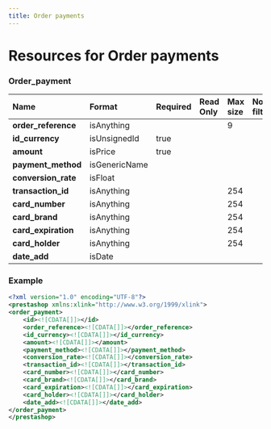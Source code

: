 ```yaml
---
title: Order payments
---
```


# Resources for Order payments

### Order_payment

|        Name         |    Format     | Required | Read Only | Max size | Not filterable | Description |
| :------------------ | :------------ | :------- | :-------- | :------- | :------------- | :---------- |
| **order_reference** | isAnything    |          |           | 9        |                |             |
| **id_currency**     | isUnsignedId  | true     |           |          |                |             |
| **amount**          | isPrice       | true     |           |          |                |             |
| **payment_method**  | isGenericName |          |           |          |                |             |
| **conversion_rate** | isFloat       |          |           |          |                |             |
| **transaction_id**  | isAnything    |          |           | 254      |                |             |
| **card_number**     | isAnything    |          |           | 254      |                |             |
| **card_brand**      | isAnything    |          |           | 254      |                |             |
| **card_expiration** | isAnything    |          |           | 254      |                |             |
| **card_holder**     | isAnything    |          |           | 254      |                |             |
| **date_add**        | isDate        |          |           |          |                |             |


### Example

```xml
<?xml version="1.0" encoding="UTF-8"?>
<prestashop xmlns:xlink="http://www.w3.org/1999/xlink">
<order_payment>
	<id><![CDATA[]]></id>
	<order_reference><![CDATA[]]></order_reference>
	<id_currency><![CDATA[]]></id_currency>
	<amount><![CDATA[]]></amount>
	<payment_method><![CDATA[]]></payment_method>
	<conversion_rate><![CDATA[]]></conversion_rate>
	<transaction_id><![CDATA[]]></transaction_id>
	<card_number><![CDATA[]]></card_number>
	<card_brand><![CDATA[]]></card_brand>
	<card_expiration><![CDATA[]]></card_expiration>
	<card_holder><![CDATA[]]></card_holder>
	<date_add><![CDATA[]]></date_add>
</order_payment>
</prestashop>

```

